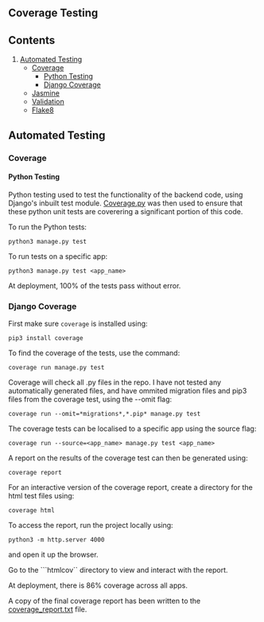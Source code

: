 ## Coverage Testing

## Contents
1. [Automated Testing](#automated-testing)
    - [Coverage](#coverage)
        - [Python Testing](#python-testing)
        - [Django Coverage](#django-coverage)
    - [Jasmine](#jasmine)
    - [Validation](#validation)
    - [Flake8](#flake-8)


## Automated Testing

### Coverage 

#### Python Testing

Python testing used to test the functionality of the backend code, using Django's inbuilt
test module. [Coverage.py](https://coverage.readthedocs.io/en/v4.5.x/) was then used to ensure that these python unit tests are coverering
a significant portion of this code.

To run the Python tests: 

```python3 manage.py test```

To run tests on a specific app: 

```python3 manage.py test <app_name>```

At deployment, 100% of the tests pass without error. 

### Django Coverage

First make sure ```coverage``` is installed using:

```pip3 install coverage```

To find the coverage of the tests, use the command:

```coverage run manage.py test```

Coverage will check all .py files in the repo. I have not tested any automatically
generated files, and have ommited migration files and pip3 files from the coverage test,
using the --omit flag:

```coverage run --omit=*migrations*,*.pip* manage.py test```

The coverage tests can be localised to a specific app using the source flag:

```coverage run --source=<app_name> manage.py test <app_name>```

A report on the results of the coverage test can then be generated using:

```coverage report```

For an interactive version of the coverage report, create a directory for the html test files 
using:

```coverage html``` 

To access the report, run the project locally using:

```python3 -m http.server 4000``` 

and open it up the browser. 

Go to the ```htmlcov`` directory to view and interact with the report.  

At deployment, there is 86% coverage across all apps.

A copy of the final coverage report has been written to the
[coverage_report.txt](coverage_report.txt) file. 
